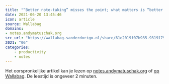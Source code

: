 ```yaml
---
title: "“Better note-taking” misses the point; what matters is “better thinking” | The most effective reader..."
date: 2021-06-20 13:45:46
icon: article
source: Wallabag
domains:
- notes.andymatuschak.org
src_url: "https://wallabag.sanderdorigo.nl/share/61e2019f07b935.93191792"
2021: "06"
categories:
    - productivity
    - notes
---
```

Het oorspronkelijke artikel kan je lezen op [notes.andymatuschak.org](https://notes.andymatuschak.org/“Better_note-taking”_misses_the_point;_what_matters_is_“better_thinking”?stackedNotes=z6GNVv6RyFDewy11ZgXzce8agWxSLwJ6Ub5Rw) of [op Wallabag](https://wallabag.sanderdorigo.nl/share/61e2019f07b935.93191792). De leestijd is ongeveer 2 minuten.